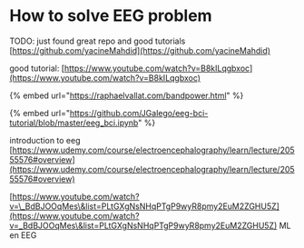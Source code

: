 # How to solve EEG problem

TODO: just found great repo and good tutorials [https://github.com/yacineMahdid](https://github.com/yacineMahdid)

good tutorial: [https://www.youtube.com/watch?v=B8kILqgbxoc](https://www.youtube.com/watch?v=B8kILqgbxoc)

{% embed url="https://raphaelvallat.com/bandpower.html" %}

{% embed url="https://github.com/JGalego/eeg-bci-tutorial/blob/master/eeg_bci.ipynb" %}

introduction to eeg [https://www.udemy.com/course/electroencephalography/learn/lecture/20555576#overview](https://www.udemy.com/course/electroencephalography/learn/lecture/20555576#overview)



[https://www.youtube.com/watch?v=\_BdBJOOqMes\&list=PLtGXgNsNHqPTgP9wyR8pmy2EuM2ZGHU5Z](https://www.youtube.com/watch?v=_BdBJOOqMes\&list=PLtGXgNsNHqPTgP9wyR8pmy2EuM2ZGHU5Z) ML en EEG
